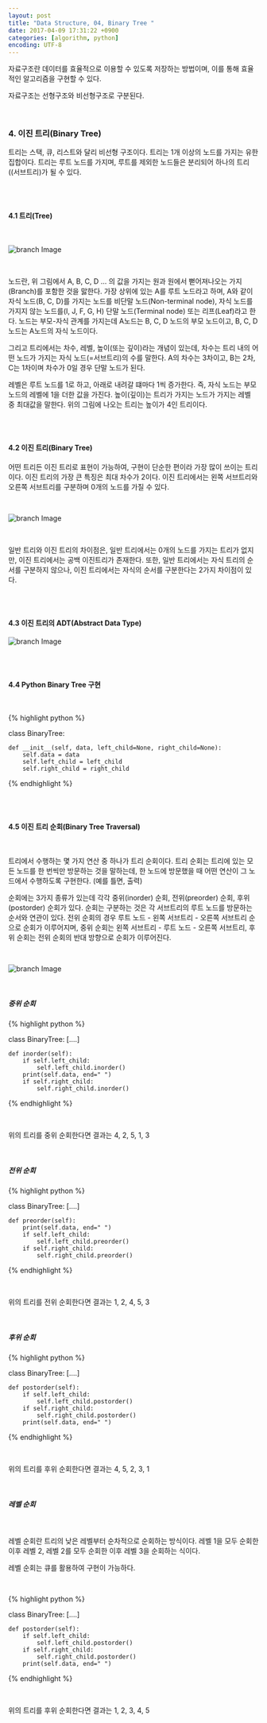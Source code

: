 ```yaml
---
layout: post
title: "Data Structure, 04, Binary Tree "
date: 2017-04-09 17:31:22 +0900
categories: [algorithm, python]
encoding: UTF-8
---
```


자료구조란 데이터를 효율적으로 이용할 수 있도록 저장하는 방법이며,
이를 통해 효율적인 알고리즘을 구현할 수 있다. 

자료구조는 선형구조와 비선형구조로 구분된다. 

<br/>


### 4. 이진 트리(Binary Tree)

트리는 스택, 큐, 리스트와 달리 비선형 구조이다. 트리는 1개 이상의 노드를 가지는 유한 집합이다. 
트리는 루트 노드를 가지며, 루트를 제외한 노드들은 분리되어 하나의 트리((서브트리)가 될 수 있다.




<br/>
<br/>

#### 4.1 트리(Tree)

<br/>

![branch Image](https://raw.githubusercontent.com/lee-seul/lee-seul.github.com/master/static/img/_posts/tree01.png)

<br/>

노드란, 위 그림에서 A, B, C, D ... 의 값을 가지는 원과 원에서 뻗어져나오는 가지(Branch)를 포함한 것을 맗한다. 
가장 상위에 있는 A를 루트 노드라고 하며, A와 같이 자식 노드(B, C, D)를 가지는 노드를 비단말 노드(Non-terminal node), 
자식 노드를 가지지 않는 노드를(I, J, F, G, H) 단말 노드(Terminal node) 또는 리프(Leaf)라고 한다.
노드는 부모-자식 관계를 가지는데 A노드는 B, C, D 노드의 부모 노드이고, B, C, D 노드는 A노드의 자식 노드이다. 

그리고 트리에서는 차수, 레벨, 높이(또는 깊이)라는 개념이 있는데, 차수는 트리 내의 어떤 노드가 가지는 자식 노드(=서브트리)의 수를
말한다. A의 차수는 3차이고, B는 2차, C는 1차이며 차수가 0일 경우 단말 노드가 된다.

레벨은 루트 노드를 1로 하고, 아래로 내려갈 떄마다 1씩 증가한다. 즉, 자식 노드는 부모 노드의 레벨에 1을 더한 값을 가진다. 
높이(깊이)는 트리가 가지는 노드가 가지는 레벨 중 최대값을 말한다. 위의 그림에 나오는 트리는 높이가 4인 트리이다.  



<br/>
<br/>

#### 4.2 이진 트리(Binary Tree)

어떤 트리든 이진 트리로 표현이 가능하여, 구현이 단순한 편이라 가장 많이 쓰이는 트리이다. 
이진 트리의 가장 큰 특징은 최대 차수가 2이다. 이진 트리에서는 왼쪽 서브트리와 오른쪽 서브트리를 구분하며
0개의 노드를 가질 수 있다. 

<br/>

![branch Image](https://raw.githubusercontent.com/lee-seul/lee-seul.github.com/master/static/img/_posts/tree02.png)

<br/>

일반 트리와 이진 트리의 차이점은, 일반 트리에서는 0개의 노드를 가지는 트리가 없지만, 이진 트리에서는 공백 이진트리가 존재한다. 
또한, 일반 트리에서는 자식 트리의 순서를 구분하지 않으나, 이진 트리에서는 자식의 순서를 구분한다는 2가지 차이점이 있다.  

<br/>
<br/>



#### 4.3 이진 트리의 ADT(Abstract Data Type)


![branch Image](https://raw.githubusercontent.com/lee-seul/lee-seul.github.com/master/static/img/_posts/treeADT.png)


<br/>
<br/>


#### 4.4 Python Binary Tree 구현

<br/>


{% highlight python %}


 class BinaryTree:
    
    def __init__(self, data, left_child=None, right_child=None):
        self.data = data
        self.left_child = left_child
        self.right_child = right_child
    

{% endhighlight %}



<br/>
<br/>


#### 4.5 이진 트리 순회(Binary Tree Traversal)

<br/>

트리에서 수행하는 몇 가지 연산 중 하나가 트리 순회이다. 트리 순회는 트리에 있는 모든 노드를 한 번씩만 방문하는 것을
말하는데, 한 노드에 방문했을 때 어떤 연산이 그 노드에서 수행하도록 구현한다. (예를 틀면, 출력)

순회에는 3가지 종류가 있는데 각각 중위(inorder) 순회, 전위(preorder) 순회, 후위(postorder) 순회가 있다. 
순회는 구분하는 것은 각 서브트리의 루트 노드를 방문하는 순서와 연관이 있다. 전위 순회의 경우 루트 노드 - 왼쪽 서브트리 - 오른쪽 서브트리 순으로
순회가 이루어지며, 중위 순회는 왼쪽 서브트리 - 루트 노드 - 오른쪽 서브트리, 후위 순회는 전위 순회의 반대 방향으로 순회가 이루어진다. 


<br/>

![branch Image](https://raw.githubusercontent.com/lee-seul/lee-seul.github.com/master/static/img/_posts/treeADT.png)

<br/>


##### 중위 순회

{% highlight python %}


class BinaryTree:
    [....]

    def inorder(self):
        if self.left_child:
            self.left_child.inorder()
        print(self.data, end=" ")
        if self.right_child:
            self.right_child.inorder()

{% endhighlight %}

<br/>

위의 트리를 중위 순회한다면 결과는 4, 2, 5, 1, 3


<br/>


##### 전위 순회

{% highlight python %}


class BinaryTree:
    [....]

    def preorder(self):
        print(self.data, end=" ")
        if self.left_child:
            self.left_child.preorder()
        if self.right_child:
            self.right_child.preorder()

{% endhighlight %}

<br/>

위의 트리를 전위 순회한다면 결과는 1, 2, 4, 5, 3


<br/>

##### 후위 순회

{% highlight python %}


class BinaryTree:
    [....]

    def postorder(self):
        if self.left_child:
            self.left_child.postorder()
        if self.right_child:
            self.right_child.postorder()
        print(self.data, end=" ")

{% endhighlight %}

<br/>

위의 트리를 후위 순회한다면 결과는 4, 5, 2, 3, 1


<br/>

##### 레벨 순회

<br/>

레벨 순회란 트리의 낮은 레벨부터 순차적으로 순회하는 방식이다. 레벨 1을 모두 순회한 이후 레벨 2,
레벨 2를 모두 순회한 이후 레벨 3을 순회하는 식이다.

레벨 순회는 큐를 활용하여 구현이 가능하다.

<br/>

{% highlight python %}


class BinaryTree:
    [....]

    def postorder(self):
        if self.left_child:
            self.left_child.postorder()
        if self.right_child:
            self.right_child.postorder()
        print(self.data, end=" ")

{% endhighlight %}

<br/>

위의 트리를 후위 순회한다면 결과는 1, 2, 3, 4, 5


<br/>
<br/>




